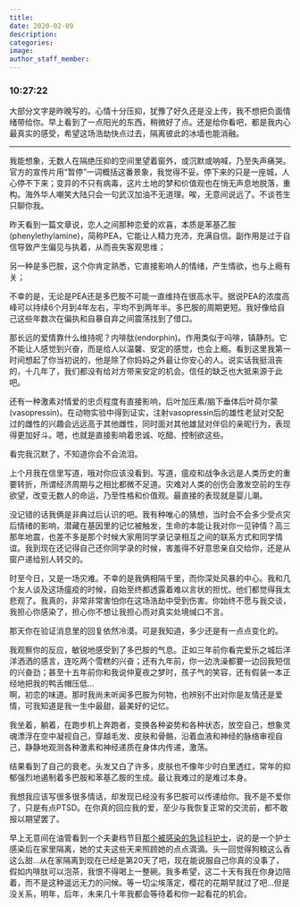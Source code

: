 ```yaml
---
title:
date: 2020-02-09
description:
categories:
image:
author_staff_member:
---
```

### 10:27:22
大部分文字是昨晚写的。心情十分压抑，犹豫了好久还是没上传，我不想把负面情绪带给你。早上看到了一点阳光的东西，稍微好了点。还是给你看吧，都是我内心最真实的感受，希望这场浩劫快点过去，隔离彼此的冰墙也能消融。

<!-- more -->

---

我能想象，无数人在隔绝压抑的空间里望着窗外，或沉默或呐喊，乃至失声痛哭。官方的宣传片用“暂停”一词概括这番景象，我觉得不妥。停下来的只是一座城，人心停不下来；变异的不只有病毒，这片土地的梦和价值观也在悄无声息地脱落，重构。海外华人嘲笑大陆只会一句武汉加油不无道理。唉，无意间说远了。不谈苍生只聊你我。

昨天看到一篇文章说，恋人之间那种恋爱的欢喜，本质是苯基乙胺(phenylethylamine)，简称PEA，它能让人精力充沛，充满自信。副作用是过于自信导致产生偏见与执着，从而丧失客观思维；  

另一种是多巴胺，这个你肯定熟悉，它直接影响人的情绪，产生情欲，也与上瘾有关；  

不幸的是，无论是PEA还是多巴胺不可能一直维持在很高水平。据说PEA的浓度高峰可以持续6个月到4年左右，平均不到两年半。多巴胺的周期更短。我好像给自己这些年数次在偏执和自暴自弃之间震荡找到了借口。  

那长远的爱情靠什么维持呢？内啡肽(endorphin)。作用类似于吗啡，镇静剂。它不能让人感觉到兴奋，而是给人以温馨、安定的感觉，也会上瘾。看到这里我第一时间想起了你当初说的，他是除了你妈妈之外最让你安心的人。说实话我挺沮丧的，十几年了，我们都没有给对方带来安定的机会。信任的缺乏也大抵来源于此吧。  

还有一种激素对情爱的忠贞程度有直接影响，后叶加压素/脑下垂体后叶荷尔蒙(vasopressin)。在动物实验中得到证实，注射vasopressin后的雄性老鼠对交配过的雌性的兴趣会远远高于其他雌性，同时面对其他雄鼠对伴侣的亲昵行为，表现得更加好斗。嗯，也就是直接影响着忠诚、吃醋、控制欲这些。  

看完我沉默了，不知道你会不会流泪。

上个月我在信里写道，哦对你应该没看到。写道，瘟疫和战争永远是人类历史的重要转折，所谓经济周期与之相比都微不足道。灾难对人类的创伤会激发空前的生存欲望，改变无数人的命运，乃至性格和价值观。最直接的表现就是婴儿潮。  

没记错的话我俩是非典过后认识的吧。我有种唯心的猜想，当时会不会多少受点灾后情绪的影响，潜藏在基因里的记忆被触发，生命的本能让我对你一见钟情？高三那年地震，也差不多是那个时候大家用同学录记录相互之间的联系方式和同学情谊。我到现在还记得自己还你同学录的时候，害羞得不好意思亲自交给你，还是从窗户递给别人转交的。  

时至今日，又是一场灾难。不幸的是我俩相隔千里，而你深处风暴的中心。我和几个友人谈及这场瘟疫的时候，自始至终都透露着难以言状的担忧。他们都觉得我太悲观了。我真的，非常非常害怕你在这场浩劫中受到伤害。你始终不愿与我交谈，我担心你感染了，担心你不想让我担心而对真实处境缄口不言。  

那天你在验证消息里的回复依然冷漠。可是我知道，多少还是有一点点变化的。

我观察你的反应，敏锐地感受到了多巴胺的气息。正如三年前你看完爱乐之城后洋洋洒洒的感言，连吃两个雪糕的兴奋；还有九年前，你一边洗澡都要一边回我短信的兴奋劲；甚至十五年前你和我说仲夏夜之梦时，孩子气的笑容，还有假装一本正经地把我的鸭舌帽压低...  
啊，初恋的味道。那时我尚未听闻多巴胺为何物，也辨别不出对你是友情还是爱情，可我知道是我一生中最甜，最美好的记忆。  

我坐着，躺着，在跑步机上奔跑者，变换各种姿势和各种状态，放空自己，想象灵魂漂浮在空中凝视自己，穿越毛发、皮肤和骨骼，沿着血液和神经的脉络审视自己，静静地观测各种激素和神经递质在身体内传递，激荡。  

结果看到了自己的衰老。头发又白了许多，皮肤也不像年少时白里透红，常年的抑郁强烈地遏制着多巴胺和苯基乙胺的生成。最让我难过的是难过本身。  

我想我应该写很多很多情话，却发现已经没有多巴胺可以传递给你。我不是不爱你了，只是有点PTSD。在你真的回应我的爱，至少与我恢复正常的交流前，都不敢报以期望罢了。

早上无意间在油管看到一个夫妻档节目[那个被感染的急诊科护士](https://b23.tv/av87119700)，说的是一个护士感染后在家里隔离，她的丈夫这些天来照顾她的点点滴滴。头一回觉得狗粮这么香这么甜...从在家隔离到现在已经是第20天了吧，现在能说服自己你真的没事了，假如内啡肽可以泡茶，我恨不得喝上一整碗。我多希望，这二十天有我在你身边陪着，而不是这种遥远无力的问候。等一切尘埃落定，樱花的花期早就过了吧...但是没关系，明年，后年，未来几十年我都会等待着和你一起看花的机会。